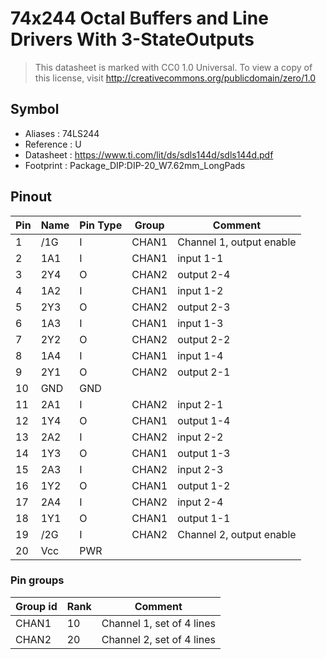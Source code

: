 # 74x244 Octal Buffers and Line Drivers With 3-StateOutputs

> This datasheet is marked with CC0 1.0
> Universal. To view a copy of this license, visit
> http://creativecommons.org/publicdomain/zero/1.0

## Symbol

* Aliases : 74LS244
* Reference : U
* Datasheet : https://www.ti.com/lit/ds/sdls144d/sdls144d.pdf
* Footprint : Package_DIP:DIP-20_W7.62mm_LongPads

## Pinout

|Pin|Name|Pin Type|Group|Comment|
|---|---|---|---|---|
|1|/1G|I|CHAN1|Channel 1, output enable|
|2|1A1|I|CHAN1|input 1-1|
|3|2Y4|O|CHAN2|output 2-4|
|4|1A2|I|CHAN1|input 1-2|
|5|2Y3|O|CHAN2|output 2-3|
|6|1A3|I|CHAN1|input 1-3|
|7|2Y2|O|CHAN2|output 2-2|
|8|1A4|I|CHAN1|input 1-4|
|9|2Y1|O|CHAN2|output 2-1|
|10|GND|GND|||
|11|2A1|I|CHAN2|input 2-1|
|12|1Y4|O|CHAN1|output 1-4|
|13|2A2|I|CHAN2|input 2-2|
|14|1Y3|O|CHAN1|output 1-3|
|15|2A3|I|CHAN2|input 2-3|
|16|1Y2|O|CHAN1|output 1-2|
|17|2A4|I|CHAN2|input 2-4|
|18|1Y1|O|CHAN1|output 1-1|
|19|/2G|I|CHAN2|Channel 2, output enable|
|20|Vcc|PWR|||

### Pin groups

|Group id|Rank|Comment|
|---|---|---|
|CHAN1|10|Channel 1, set of 4 lines|
|CHAN2|20|Channel 2, set of 4 lines|
